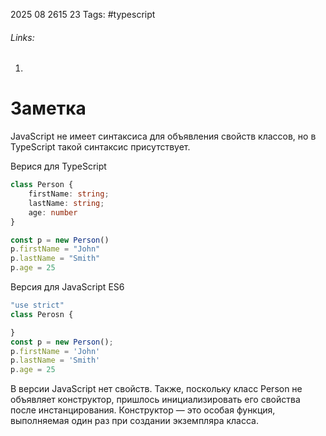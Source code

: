 2025 08 2615 23
Tags: #typescript 
###### Links: 
1) 
# Заметка
JavaScript не имеет синтаксиса для объявления свойств классов, но в TypeScript такой синтаксис присутствует. 

Верися для TypeScript
```ts
class Person {
	firstName: string;
	lastName: string;
	age: number
}

const p = new Person()
p.firstName = "John"
p.lastName = "Smith"
p.age = 25
```

Версия для JavaScript ES6

```js
"use strict"
class Perosn {

}
const p = new Person();
p.firstName = 'John'
p.lastName = 'Smith'
p.age = 25
```
В версии JavaScript нет свойств. Также, поскольку класс Person не объявляет конструктор, пришлось инициализировать его свойства после инстанцирования. Конструктор — это особая функция, выполняемая один раз при создании экземпляра класса.